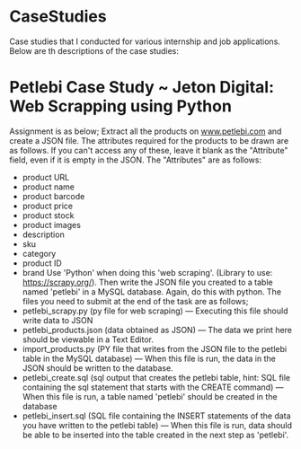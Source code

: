 # CaseStudies
Case studies that I conducted for various internship and job applications. Below are th descriptions of the case studies:

# Petlebi Case Study ~ Jeton Digital: Web Scrapping using Python
Assignment is as below;
Extract all the products on www.petlebi.com and create a JSON file. The attributes required for the products to be drawn are as follows. If you can't access any of these, leave it blank as the "Attribute" field, even if it is empty in the JSON. The "Attributes" are as follows:
- product URL
- product name
- product barcode
- product price
- product stock
- product images
- description
- sku
- category
- product ID
- brand
Use 'Python' when doing this 'web scraping'. (Library to use: https://scrapy.org/). Then write the JSON file you created to a table named 'petlebi' in a MySQL database. Again, do this with python. The files you need to submit at the end of the task are as follows;
- petlebi_scrapy.py (py file for web scraping) — Executing this file should write data to JSON
- petlebi_products.json (data obtained as JSON) — The data we print here should be viewable in a Text Editor.
- import_products.py (PY file that writes from the JSON file to the petlebi table in the MySQL database) — When this file is run, the data in the JSON should be written to the database.
- petlebi_create.sql (sql output that creates the petlebi table, hint: SQL file containing the sql statement that starts with the CREATE command) — When this file is run, a table named 'petlebi' should be created in the database
- petlebi_insert.sql (SQL file containing the INSERT statements of the data you have written to the petlebi table) — When this file is run, data should be able to be inserted into the table created in the next step as 'petlebi'.

